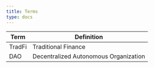 ```yaml
---
title: Terms
type: docs
---
```


|Term|Definition|
|-|-|
|TradFi|Traditional Finance|
|DAO|Decentralized Autonomous Organization|